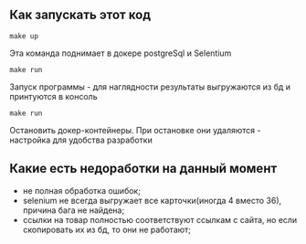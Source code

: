 ## Как запускать этот код
```
make up 
```
Эта команда поднимает в докере postgreSql и Selentium

```
make run
```
Запуск программы - для наглядности результаты выгружаются из бд и принтуются в консоль

```
make run
```
Остановить докер-контейнеры. При остановке они удаляются - настройка для удобства разработки


## Какие есть недоработки на данный момент

- не полная обработка ошибок;
- selenium не всегда выгружает все карточки(иногда 4 вместо 36), причина бага не найдена;
- ссылки на товар полностью соответствуют ссылкам с сайта, но если скопировать их из бд, то они не работают;
